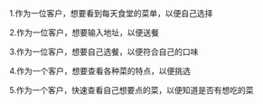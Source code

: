 
1.作为一位客户，想要看到每天食堂的菜单，以便自己选择

2.作为一位客户，想要输入地址，以便送餐

3.作为一位客户，想要自己选餐，以便符合自己的口味

4.作为一个客户，想要查看各种菜的特点，以便挑选

5.作为一个客户，快速查看自己想要点的菜，以便知道是否有想吃的菜



